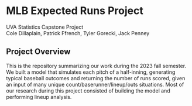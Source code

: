 # MLB Expected Runs Project

UVA Statistics Capstone Project<br>
Cole Dillaplain, Patrick Ffrench, Tyler Gorecki, Jack Penney

## Project Overview

This is the repository summarizing our work during the 2023 fall semester. We built a model that simulates each pitch of a half-inning, generating typical baseball outcomes and returning the number of runs scored, given an input of many unique count/baserunner/lineup/outs situations. Most of our research during this project consisted of building the model and performing lineup analysis. 
